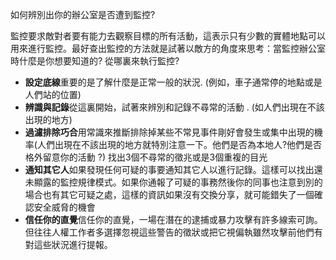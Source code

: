 [Title]: # (識別辦公室監控)
[Difficulty]: # (初學者)
[Order]: # (13)

如何辨別出你的辦公室是否遭到監控?

監控要求敵對者要有能力去觀察目標的所有活動，這表示只有少數的實體地點可以用來進行監控。最好查出監控的方法就是試著以敵方的角度來思考：當監控辦公室時什麼是你想要知道的? 從哪裏來執行監控?

* **設定底線**重要的是了解什麼是正常一般的狀況. (例如，車子通常停的地點或是人們站的位置)
* **辨識與記錄**從這裏開始，試著來辨別和記錄不尋常的活動 . (如人們出現在不該出現的地方)
* **過濾排除巧合**用常識來推斷排除掉某些不常見事件剛好會發生或集中出現的機率(人們出現在不該出現的地方就特別注意一下。他們是否為本地人?他們是否格外留意你的活動 ?) 找出3個不尋常的徵兆或是3個重複的目光
* **通知其它人**如果發現任何可疑的事要通知其它人以進行記錄。這樣可以找出還未顯露的監控規律模式。如果你通報了可疑的事務然後你的同事也注意到別的場合也有其它可疑之處，這樣的資訊如果沒有交換分享，就可能錯失了一個確認安全威脅的機會
* **信任你的直覺**信任你的直覺，一場在潛在的逮捕或暴力攻擊有許多線索可詢。但往往人權工作者多選擇忽視這些警告的徵狀或把它視偏執雖然攻擊前他們有對這些狀況進行提報。